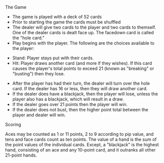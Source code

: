 The Game

* The game is played with a deck of 52 cards
* Prior to starting the game the cards must be shuffled
* The dealer will give two cards to the player and two cards to themself. One of the dealer cards is dealt face up. The facedown card is called the "hole card."
* Play begins with the player. The following are the choices available to the player:
 - Stand: Player stays put with their cards.
 - Hit: Player draws another card (and more if they wishes). If this card causes the player's total points to exceed 21 (known as "breaking" or "busting") then they lose.
* After the player has had their turn, the dealer will turn over the hole card. If the dealer has 16 or less, then they will draw another card.
* If the dealer does have a blackjack, then the player will lose, unless the player also has a blackjack, which will result in a draw.
* If the dealer goes over 21 points then the player will win.
* If the dealer does not bust, then the higher point total between the player and dealer will win.

Scoring

Aces may be counted as 1 or 11 points, 2 to 9 according to pip value, and tens and face cards count as ten points.
The value of a hand is the sum of the point values of the individual cards. Except, a "blackjack" is the highest hand, consisting of an ace and any 10-point card, and it outranks all other 21-point hands.
